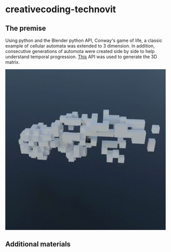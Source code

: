 # creativecoding-technovit

## The premise
Using python and the Blender python API, Conway's game of life, a classic example of cellular automata was extended to 3 dimension.
In addition, consecutive generations of automota were created side by side to help understand temporal progression.
[This](https://github.com/electricalgorithm/3D-Conways-Game-of-Life) API was used to generate the 3D matrix.

![Turntable render](https://github.com/zahransajid/creativecoding-technovit/blob/9476126284a59721b954ea5ac61dccc06843609b/renders/turntable.gif)

## Additional materials
